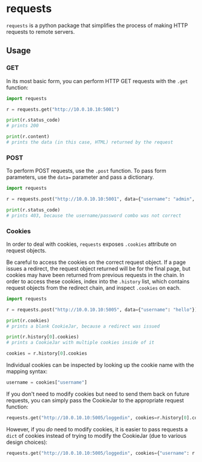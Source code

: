 # requests

`requests` is a python package that simplifies the process of making HTTP requests to remote servers.

## Usage


### GET

In its most basic form, you can perform HTTP GET requests with the `.get` function:

``` python
import requests

r = requests.get("http://10.0.10.10:5001")

print(r.status_code)
# prints 200

print(r.content)
# prints the data (in this case, HTML) returned by the request
```

### POST

To perform POST requests, use the `.post` function. To pass form parameters, use the `data=` parameter and pass a dictionary.

``` python
import requests

r = requests.post("http://10.0.10.10:5001", data={"username": "admin", "password": "Hello!"})

print(r.status_code)
# prints 403, because the username/password combo was not correct
```

### Cookies

In order to deal with cookies, `requests` exposes `.cookies` attribute on request objects.

Be careful to access the cookies on the correct request object. If a page issues a redirect, the request object returned will be for the final page, but cookies may have been returned from previous requests in the chain. In order to access these cookies, index into the `.history` list, which contains request objects from the redirect chain, and inspect `.cookies` on each.

``` python
import requests

r = requests.post("http://10.0.10.10:5005", data={"username": "hello"})

print(r.cookies)
# prints a blank CookieJar, because a redirect was issued

print(r.history[0].cookies)
# prints a CookieJar with multiple cookies inside of it

cookies = r.history[0].cookies
```

Individual cookies can be inspected by looking up the cookie name with the mapping syntax:

``` python
username = cookies["username"]
```

If you don't need to modify cookies but need to send them back on future requests, you can simply pass the CookieJar to the appropriate request function:

``` python
requests.get("http://10.0.10.10:5005/loggedin", cookies=r.history[0].cookies)
```

However, if you _do_ need to modify cookies, it is easier to pass requests a `dict` of cookies instead of trying to modify the CookieJar (due to various design choices):

``` python
requests.get("http://10.0.10.10:5005/loggedin", cookies={"username": r.history[0].cookies["username"] + "asdf", "nonce": "0"})
```
